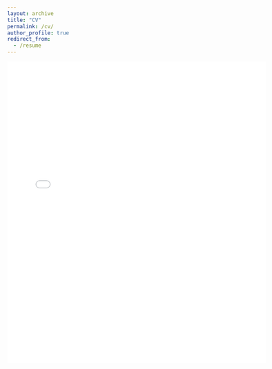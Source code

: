 ```yaml
---
layout: archive
title: "CV"
permalink: /cv/
author_profile: true
redirect_from:
  - /resume
---
```


<embed src="{{ site.baseurl }}/files/resume" width="600" height="700" type='application/pdf'> 
